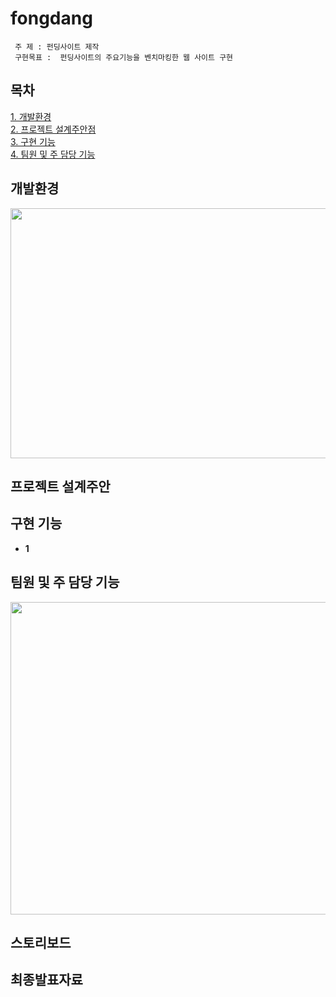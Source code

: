 # fongdang

```
 주 제 : 펀딩사이트 제작
 구현목표 :  펀딩사이트의 주요기능을 벤치마킹한 웹 사이트 구현
```
## 목차
[1. 개발환경](#개발환경)  
[2. 프로젝트 설계주안점](#프로젝트-설계주안점)  
[3. 구현 기능](#구현-기능)  
[4. 팀원 및 주 담당 기능](#팀원-및-주-담당-기능) 

## 개발환경
<img src="https://user-images.githubusercontent.com/98323305/194753386-a7ab8c89-1351-4f42-b6f1-767cf00ed570.jpg" width="1000" height="400"/>

## 프로젝트 설계주안

## 구현 기능
+ **1**

## 팀원 및 주 담당 기능

<img src="https://user-images.githubusercontent.com/98323305/194753654-3c48a05d-f411-48b3-b75f-2616390671a3.jpg" width="900" height="500"/>


## 스토리보드

## 최종발표자료
  
  
